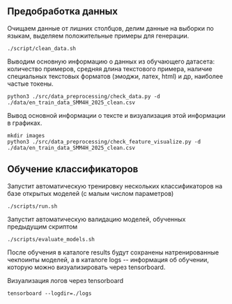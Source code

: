 ## Предобработка данных

Очищаем данные от лишних столбцов, делим данные на выборки по языкам, выделяем положительные примеры для генерации.
```
./script/clean_data.sh
```

Выводим основную информацию о данных из обучающего датасета: количество примеров, средняя длина текстового примера,
наличие специальных текстовых форматов (эмоджи, латех, html) и др, наиболее частые токены.
```
python3 ./src/data_preprocessing/check_data.py -d ./data/en_train_data_SMM4H_2025_clean.csv
```

Вывод основной информации о тексте и визуализация этой информации в графиках.
```
mkdir images
python3 ./src/data_preprocessing/check_feature_visualize.py -d ./data/en_train_data_SMM4H_2025_clean.csv
```

## Обучение классификаторов

Запустит автоматическую тренировку нескольких классификаторов на базе открытых моделей (с малым числом параметров)
```
./scripts/run.sh
```

Запустит автоматическую валидацию моделей, обученных предыдущим скриптом
```
./scripts/evaluate_models.sh
```

После обучения в каталоге results будут сохранены натренированные чекпоинты моделей, а в каталоге logs -- информация об обучении,
которую можно визуализировать через tensorboard.

Визуализация логов через tensorboard
```
tensorboard --logdir=./logs
```